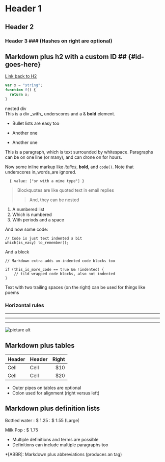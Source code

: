 # Header 1

## Header 2

### Header 3 ### (Hashes on right are optional)

## Markdown plus h2 with a custom ID ## {#id-goes-here}

[Link back to H2](#id-goes-here)

```js
var x = "string";
function f() {
  return x;
}
```

<!-- html madness -->
<div class="custom-class" markdown="1">
  <div>
    nested div
  </div>
  <script type='text/x-koka'>
    function( x: int ) { return x*x; }
  </script>
  This is a div _with_ underscores
  and a & <b class="bold">bold</b> element.
  <style>
    body { font: "Consolas" }
  </style>
</div>

- Bullet lists are easy too

* Another one

- Another one

This is a paragraph, which is text surrounded by
whitespace. Paragraphs can be on one
line (or many), and can drone on for hours.

Now some inline markup like _italics_, **bold**,
and `code()`. Note that underscores
in_words_are ignored.

```application/json
  { value: ["or with a mime type"] }
```

> Blockquotes are like quoted text in email replies
>
> > And, they can be nested

1. A numbered list
2. Which is numbered
3. With periods and a space

And now some code:

    // Code is just text indented a bit
    which(is_easy) to_remember();

And a block

```
// Markdown extra adds un-indented code blocks too

if (this_is_more_code == true && !indented) {
    // tild wrapped code blocks, also not indented
}
```

Text with
two trailing spaces
(on the right)
can be used
for things like poems

### Horizontal rules

---

---

---

![picture alt](/images/photo.jpeg "Title is optional")

## Markdown plus tables

| Header | Header | Right |
| ------ | ------ | ----: |
| Cell   | Cell   |   $10 |
| Cell   | Cell   |   $20 |

- Outer pipes on tables are optional
- Colon used for alignment (right versus left)

## Markdown plus definition lists

Bottled water
: $ 1.25
: $ 1.55 (Large)

Milk
Pop
: $ 1.75

- Multiple definitions and terms are possible
- Definitions can include multiple paragraphs too

\*[ABBR]: Markdown plus abbreviations (produces an <abbr> tag)
